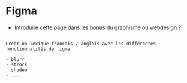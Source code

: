 # Figma

- Introduire cette page dans les bonus du graphisme ou webdesign ?

```{note}

Créer un lexique francais / anglais avec les différentes fonctionnalités de figma

- blurr
- strock
- shadow
- ...


```